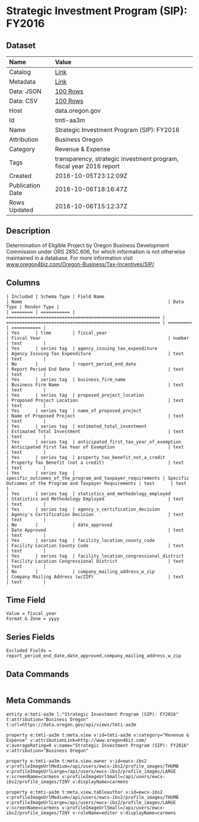 # Strategic Investment Program (SIP): FY2016

## Dataset

| Name | Value |
| :--- | :---- |
| Catalog | [Link](https://catalog.data.gov/dataset/strategic-investment-program-sip-fy2016) |
| Metadata | [Link](https://data.oregon.gov/api/views/tmti-aa3m) |
| Data: JSON | [100 Rows](https://data.oregon.gov/api/views/tmti-aa3m/rows.json?max_rows=100) |
| Data: CSV | [100 Rows](https://data.oregon.gov/api/views/tmti-aa3m/rows.csv?max_rows=100) |
| Host | data.oregon.gov |
| Id | tmti-aa3m |
| Name | Strategic Investment Program (SIP): FY2016 |
| Attribution | Business Oregon |
| Category | Revenue & Expense |
| Tags | transparency, strategic investment program, fiscal year 2016 report |
| Created | 2016-10-05T23:12:09Z |
| Publication Date | 2016-10-06T18:16:47Z |
| Rows Updated | 2016-10-06T15:12:37Z |

## Description

Determination of Eligible Project by Oregon Business Development Commission under ORS 285C.606, for which information is not otherwise maintained in a database. For more information visit www.oregon4biz.com/Oregon-Business/Tax-Incentives/SIP/

## Columns

```ls
| Included | Schema Type | Field Name                                                 | Name                                                       | Data Type | Render Type |
| ======== | =========== | ========================================================== | ========================================================== | ========= | =========== |
| Yes      | time        | fiscal_year                                                | Fiscal Year                                                | number    | text        |
| Yes      | series tag  | agency_issuing_tax_expenditure                             | Agency Issuing Tax Expenditure                             | text      | text        |
| No       |             | report_period_end_date                                     | Report Period End Date                                     | text      | text        |
| Yes      | series tag  | business_firm_name                                         | Business Firm Name                                         | text      | text        |
| Yes      | series tag  | proposed_project_location                                  | Proposed Project Location                                  | text      | text        |
| Yes      | series tag  | name_of_proposed_project                                   | Name of Proposed Project                                   | text      | text        |
| Yes      | series tag  | estimated_total_investment                                 | Estimated Total Investment                                 | text      | text        |
| Yes      | series tag  | anticipated_first_tax_year_of_exemption                    | Anticipated First Tax Year of Exemption                    | text      | text        |
| Yes      | series tag  | property_tax_benefit_not_a_credit                          | Property Tax Benefit (not a credit)                        | text      | text        |
| Yes      | series tag  | specific_outcomes_of_the_program_and_taxpayer_requirements | Specific Outcomes of the Program and Taxpayer Requirements | text      | text        |
| Yes      | series tag  | statistics_and_methodology_employed                        | Statistics and Methodology Employed                        | text      | text        |
| Yes      | series tag  | agency_s_certification_decision                            | Agency's Certification Decision                            | text      | text        |
| No       |             | date_approved                                              | Date Approved                                              | text      | text        |
| Yes      | series tag  | facility_location_county_code                              | Facility Location County Code                              | text      | text        |
| Yes      | series tag  | facility_location_congressional_district                   | Facility Location Congressional District                   | text      | text        |
| No       |             | company_mailing_address_w_zip                              | Company Mailing Address (w/ZIP)                            | text      | text        |
```

## Time Field

```ls
Value = fiscal_year
Format & Zone = yyyy
```

## Series Fields

```ls
Excluded Fields = report_period_end_date,date_approved,company_mailing_address_w_zip
```

## Data Commands

```ls
```

## Meta Commands

```ls
entity e:tmti-aa3m l:"Strategic Investment Program (SIP): FY2016" t:attribution="Business Oregon" t:url=https://data.oregon.gov/api/views/tmti-aa3m

property e:tmti-aa3m t:meta.view v:id=tmti-aa3m v:category="Revenue & Expense" v:attributionLink=http://www.oregon4biz.com/ v:averageRating=0 v:name="Strategic Investment Program (SIP): FY2016" v:attribution="Business Oregon"

property e:tmti-aa3m t:meta.view.owner v:id=ewcx-ibs2 v:profileImageUrlMedium=/api/users/ewcx-ibs2/profile_images/THUMB v:profileImageUrlLarge=/api/users/ewcx-ibs2/profile_images/LARGE v:screenName=carmens v:profileImageUrlSmall=/api/users/ewcx-ibs2/profile_images/TINY v:displayName=carmens

property e:tmti-aa3m t:meta.view.tableauthor v:id=ewcx-ibs2 v:profileImageUrlMedium=/api/users/ewcx-ibs2/profile_images/THUMB v:profileImageUrlLarge=/api/users/ewcx-ibs2/profile_images/LARGE v:screenName=carmens v:profileImageUrlSmall=/api/users/ewcx-ibs2/profile_images/TINY v:roleName=editor v:displayName=carmens
```